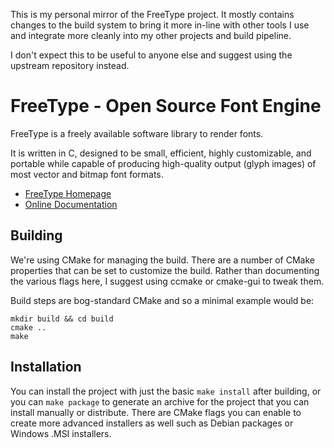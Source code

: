 This is my personal mirror of the FreeType project. It mostly contains changes
to the build system to bring it more in-line with other tools I use and
integrate more cleanly into my other projects and build pipeline.

I don't expect this to be useful to anyone else and suggest using the upstream
repository instead.

# FreeType - Open Source Font Engine

FreeType is a freely available software library to render fonts.

It is written in C, designed to be small, efficient, highly customizable, and
portable while capable of producing high-quality output (glyph images) of most
vector and bitmap font formats.

* [FreeType Homepage](http://www.freetype.org)
* [Online Documentation](http://www.freetype.org/freetype2/documentation.html)

## Building

We're using CMake for managing the build. There are a number of CMake properties
that can be set to customize the build. Rather than documenting the various
flags here, I suggest using ccmake or cmake-gui to tweak them.

Build steps are bog-standard CMake and so a minimal example would be:

```
mkdir build && cd build
cmake ..
make
```

## Installation

You can install the project with just the basic `make install` after building,
or you can `make package` to generate an archive for the project that you can
install manually or distribute. There are CMake flags you can enable to create
more advanced installers as well such as Debian packages or Windows .MSI
installers.

